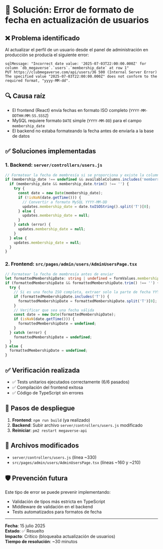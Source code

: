 # 🔧 Solución: Error de formato de fecha en actualización de usuarios

## ❌ Problema identificado
Al actualizar el perfil de un usuario desde el panel de administración en producción se producía el siguiente error:

```
sqlMessage: "Incorrect date value: '2025-07-03T22:00:00.000Z' for column `db_megaverse`.`users`.`membership_date` at row 1"
PUT https://clubmegaverse.com/api/users/36 500 (Internal Server Error)
The specified value "2025-07-03T22:00:00.000Z" does not conform to the required format, "yyyy-MM-dd".
```

## 🔍 Causa raíz
- El frontend (React) envía fechas en formato ISO completo (`YYYY-MM-DDTHH:MM:SS.SSSZ`)
- MySQL requiere formato `DATE` simple (`YYYY-MM-DD`) para el campo `membership_date`
- El backend no estaba formateando la fecha antes de enviarla a la base de datos

## ✅ Soluciones implementadas

### 1. Backend: `server/controllers/users.js`
```javascript
// Formatear la fecha de membresía si se proporciona y existe la columna
if (membership_date !== undefined && availableColumns.includes('membership_date')) {
  if (membership_date && membership_date.trim() !== '') {
    try {
      const date = new Date(membership_date);
      if (!isNaN(date.getTime())) {
        // Convertir a formato MySQL YYYY-MM-DD
        updates.membership_date = date.toISOString().split('T')[0];
      } else {
        updates.membership_date = null;
      }
    } catch (error) {
      updates.membership_date = null;
    }
  } else {
    updates.membership_date = null;
  }
}
```

### 2. Frontend: `src/pages/admin/users/AdminUsersPage.tsx`
```typescript
// Formatear la fecha de membresía antes de enviar
let formattedMembershipDate: string | undefined = formValues.membership_date;
if (formattedMembershipDate && formattedMembershipDate.trim() !== '') {
  try {
    // Si es una fecha ISO completa, extraer solo la parte de fecha YYYY-MM-DD
    if (formattedMembershipDate.includes('T')) {
      formattedMembershipDate = formattedMembershipDate.split('T')[0];
    }
    // Verificar que sea una fecha válida
    const date = new Date(formattedMembershipDate);
    if (isNaN(date.getTime())) {
      formattedMembershipDate = undefined;
    }
  } catch (error) {
    formattedMembershipDate = undefined;
  }
} else {
  formattedMembershipDate = undefined;
}
```

## ✅ Verificación realizada
- ✅ Tests unitarios ejecutados correctamente (6/6 pasados)
- ✅ Compilación del frontend exitosa
- ✅ Código de TypeScript sin errores

## 🚀 Pasos de despliegue
1. **Frontend**: `npm run build` (ya realizado)
2. **Backend**: Subir archivo `server/controllers/users.js` modificado
3. **Reiniciar**: `pm2 restart megaverse-api`

## 📝 Archivos modificados
- `server/controllers/users.js` (línea ~330)
- `src/pages/admin/users/AdminUsersPage.tsx` (líneas ~160 y ~210)

## 🛡️ Prevención futura
Este tipo de error se puede prevenir implementando:
- Validación de tipos más estricta en TypeScript
- Middleware de validación en el backend
- Tests automatizados para formatos de fecha

---
**Fecha**: 15 julio 2025  
**Estado**: ✅ Resuelto  
**Impacto**: Crítico (bloqueaba actualización de usuarios)  
**Tiempo de resolución**: ~30 minutos
